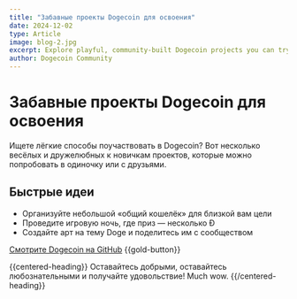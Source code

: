 ```yaml
---
title: "Забавные проекты Dogecoin для освоения"
date: 2024-12-02
type: Article
image: blog-2.jpg
excerpt: Explore playful, community-built Dogecoin projects you can try today.
author: Dogecoin Community
---
```


# Забавные проекты Dogecoin для освоения

Ищете лёгкие способы поучаствовать в Dogecoin? Вот несколько весёлых и дружелюбных к новичкам проектов, которые можно попробовать в одиночку или с друзьями.

## Быстрые идеи

- Организуйте небольшой «общий кошелёк» для близкой вам цели
- Проведите игровую ночь, где приз — несколько Ð
- Создайте арт на тему Doge и поделитесь им с сообществом

[Смотрите Dogecoin на GitHub](https://github.com/dogecoin/dogecoin) {{gold-button}}

{{centered-heading}}
Оставайтесь добрыми, оставайтесь любознательными и получайте удовольствие! Much wow. 
{{/centered-heading}}


